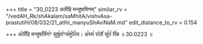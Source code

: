 +++
title = "30_0223 अतीहि मन्युषाविणम्"
similar_rv = "/vedAH_Rk/shAkalam/saMhitA/vishvAsa-prastutiH/08/032/21_atIhi_manyuShAviNaM.md"
edit_distance_to_rv = 0.154

+++
अ꣡ती꣢हि मन्युषा꣣वि꣡ण꣢ꣳ सुषु꣣वा꣢ꣳस꣣मु꣡पे꣢꣯रय। अ꣣स्य꣢ रा꣣तौ꣢ सु꣣तं꣡ पि꣢ब ॥ 30:0223 ॥

<div class="js_include " url="/vedAH_Rk/shAkalam/saMhitA/vishvAsa-prastutiH/08/032/21_atIhi_manyuShAviNaM.md"  newLevelForH1="2" title="विश्वास-शाकल-प्रस्तुतिः"  > </div>